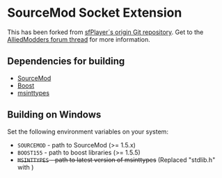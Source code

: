 SourceMod Socket Extension
==========================
This has been forked from [sfPlayer´s origin Git repository](http://player.to/gitweb/index.cgi?p=sm-ext-socket.git). Get to the [AlliedModders forum thread](https://forums.alliedmods.net/showthread.php?t=67640) for more information.

Dependencies for building
-------------------------
 * [SourceMod](https://github.com/alliedmodders/sourcemod)
 * [Boost](http://www.boost.org/)
 * [msinttypes](https://code.google.com/p/msinttypes/)

Building on Windows
-------------------
Set the following environment variables on your system:
 * `SOURCEMOD` - path to SourceMod (>= 1.5.x)  
 * `BOOST155` - path to boost libraries (>= 1.5.5)  
 *  ~~`MSINTTYPES` - path to latest version of msinttypes~~ (Replaced "stdlib.h" with <cstdlib>)
